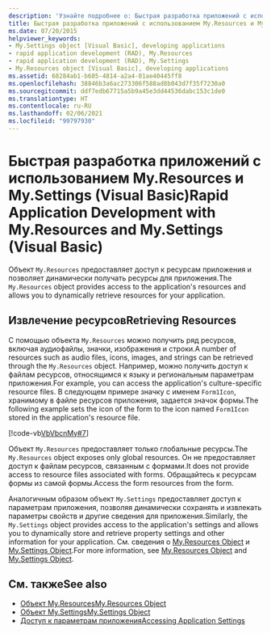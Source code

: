 ```yaml
---
description: 'Узнайте подробнее о: Быстрая разработка приложений с использованием My.Resources и My.Settings (Visual Basic)'
title: Быстрая разработка приложений с использованием My.Resources и My.Settings
ms.date: 07/20/2015
helpviewer_keywords:
- My.Settings object [Visual Basic], developing applications
- rapid application development (RAD), My.Resources
- rapid application development (RAD), My.Settings
- My.Resources object [Visual Basic], developing applications
ms.assetid: 68284ab1-b685-4814-a2a4-01ae40445ff8
ms.openlocfilehash: 38846b3a6ac273306f588ad8b043d7f35f7230a0
ms.sourcegitcommit: ddf7edb67715a5b9a45e3dd44536dabc153c1de0
ms.translationtype: HT
ms.contentlocale: ru-RU
ms.lasthandoff: 02/06/2021
ms.locfileid: "99797930"
---
```

# <a name="rapid-application-development-with-myresources-and-mysettings-visual-basic"></a><span data-ttu-id="5e8f4-103">Быстрая разработка приложений с использованием My.Resources и My.Settings (Visual Basic)</span><span class="sxs-lookup"><span data-stu-id="5e8f4-103">Rapid Application Development with My.Resources and My.Settings (Visual Basic)</span></span>

<span data-ttu-id="5e8f4-104">Объект `My.Resources` предоставляет доступ к ресурсам приложения и позволяет динамически получать ресурсы для приложения.</span><span class="sxs-lookup"><span data-stu-id="5e8f4-104">The `My.Resources` object provides access to the application's resources and allows you to dynamically retrieve resources for your application.</span></span>  
  
## <a name="retrieving-resources"></a><span data-ttu-id="5e8f4-105">Извлечение ресурсов</span><span class="sxs-lookup"><span data-stu-id="5e8f4-105">Retrieving Resources</span></span>  

 <span data-ttu-id="5e8f4-106">С помощью объекта `My.Resources` можно получить ряд ресурсов, включая аудиофайлы, значки, изображения и строки.</span><span class="sxs-lookup"><span data-stu-id="5e8f4-106">A number of resources such as audio files, icons, images, and strings can be retrieved through the `My.Resources` object.</span></span> <span data-ttu-id="5e8f4-107">Например, можно получить доступ к файлам ресурсов, относящимся к языку и региональным параметрам приложения.</span><span class="sxs-lookup"><span data-stu-id="5e8f4-107">For example, you can access the application's culture-specific resource files.</span></span> <span data-ttu-id="5e8f4-108">В следующем примере значку с именем `Form1Icon`, хранимому в файле ресурсов приложения, задается значок формы.</span><span class="sxs-lookup"><span data-stu-id="5e8f4-108">The following example sets the icon of the form to the icon named `Form1Icon` stored in the application's resource file.</span></span>  
  
 [!code-vb[VbVbcnMy#7](~/samples/snippets/visualbasic/VS_Snippets_VBCSharp/VbVbcnMy/VB/Class1.vb#7)]  
  
 <span data-ttu-id="5e8f4-109">Объект `My.Resources` предоставляет только глобальные ресурсы.</span><span class="sxs-lookup"><span data-stu-id="5e8f4-109">The `My.Resources` object exposes only global resources.</span></span> <span data-ttu-id="5e8f4-110">Он не предоставляет доступ к файлам ресурсов, связанным с формами.</span><span class="sxs-lookup"><span data-stu-id="5e8f4-110">It does not provide access to resource files associated with forms.</span></span> <span data-ttu-id="5e8f4-111">Обращайтесь к ресурсам формы из самой формы.</span><span class="sxs-lookup"><span data-stu-id="5e8f4-111">Access the form resources from the form.</span></span>  
  
 <span data-ttu-id="5e8f4-112">Аналогичным образом объект `My.Settings` предоставляет доступ к параметрам приложения, позволяя динамически сохранять и извлекать параметры свойств и другие сведения для приложения.</span><span class="sxs-lookup"><span data-stu-id="5e8f4-112">Similarly, the `My.Settings` object provides access to the application's settings and allows you to dynamically store and retrieve property settings and other information for your application.</span></span> <span data-ttu-id="5e8f4-113">См. сведения о [My.Resources Object](../../language-reference/objects/my-resources-object.md) и [My.Settings Object](../../language-reference/objects/my-settings-object.md).</span><span class="sxs-lookup"><span data-stu-id="5e8f4-113">For more information, see [My.Resources Object](../../language-reference/objects/my-resources-object.md) and [My.Settings Object](../../language-reference/objects/my-settings-object.md).</span></span>  
  
## <a name="see-also"></a><span data-ttu-id="5e8f4-114">См. также</span><span class="sxs-lookup"><span data-stu-id="5e8f4-114">See also</span></span>

- [<span data-ttu-id="5e8f4-115">Объект My.Resources</span><span class="sxs-lookup"><span data-stu-id="5e8f4-115">My.Resources Object</span></span>](../../language-reference/objects/my-resources-object.md)
- [<span data-ttu-id="5e8f4-116">Объект My.Settings</span><span class="sxs-lookup"><span data-stu-id="5e8f4-116">My.Settings Object</span></span>](../../language-reference/objects/my-settings-object.md)
- [<span data-ttu-id="5e8f4-117">Доступ к параметрам приложения</span><span class="sxs-lookup"><span data-stu-id="5e8f4-117">Accessing Application Settings</span></span>](../programming/app-settings/index.md)
